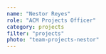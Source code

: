 ```yaml
---
name: "Nestor Reyes"
role: "ACM Projects Officer"
category: projects
filter: "projects"
photo: "team-projects-nestor"
---
```

